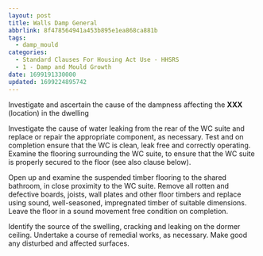 ```yaml
---
layout: post
title: Walls Damp General
abbrlink: 8f478564941a453b895e1ea868ca881b
tags:
  - damp_mould
categories:
  - Standard Clauses For Housing Act Use - HHSRS
  - 1 - Damp and Mould Growth
date: 1699191330000
updated: 1699224895742
---
```


Investigate and ascertain the cause of the dampness affecting the **XXX** (location) in the dwelling

Investigate the cause of water leaking from the rear of the WC suite and replace or repair the appropriate component, as necessary. Test and on completion ensure that the WC is clean, leak free and correctly operating. Examine the flooring surrounding the WC suite, to ensure that the WC suite is properly secured to the floor (see also clause below).

Open up and examine the suspended timber flooring to the shared bathroom, in close proximity to the WC suite. Remove all rotten and defective boards, joists, wall plates and other floor timbers and replace using sound, well-seasoned, impregnated timber of suitable dimensions. Leave the floor in a sound movement free condition on completion.

Identify the source of the swelling, cracking and leaking on the dormer ceiling. Undertake a course of remedial works, as necessary. Make good any disturbed and affected surfaces.
